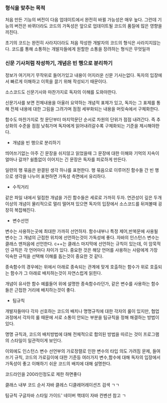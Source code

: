 ### 형식을 맞추는 목적

처음 만든 기능의 버전이 다음 업데이트에서 완전히 바뀔 가능성은 매우 높다.
그런데 기능의 버전은 바뀌더라도 코드의 가독성은 앞으로 업데이트될 코드의 품질에 많은 영향을 끼친다.

초기의 코드는 완전히 사라지더라도 처음 작성한 개발자의 코드의 형식은 사라지지않는다.
코드를 통해 소통하는 개발자들에게 원할한 소통을 장려하는 형식은 무엇일까

### 신문 기사처럼 작성하기, 개념은 빈 행으로 분리하기

정보가 여기저기 무작위로 들어가있고 내용이 어지러운 신문 기사는없다.
독자의 입장에서 빠르게 이해하고 이목을 끌기 위해 작성되기 때문이다.

소스코드도 신문기사와 마찬가지로 독자의 이해를 도와야한다.

신문기사를 보면 전체내용을 아울러 요약하는 개념적 표제가 있고, 독자는 그 표제를 통해
전체 내용에 대한 그림을 그려가며 점점 세부화되는 내용을 머릿속에서 구체화한다.

함수도 마찬가지로 첫 문단부터 마지막문단 순서로 차원의 단위가 점점 내려간다.
즉 추상화의 수준을 점점 낮춰가며 독자에게 읽어내려갈수록 구체화되는 기준을 제시해야한다.

- 개념을 빈 행으로 분리하기

띄어쓰기없는 아주 긴 문장을 쉬지않고 읽었을때 그 문장에 대한 이해와 기억의 지속이 얼마나 갈까?
쉴틈없이 이어지는 긴 문장은 독자를 피로하게 만든다.

일련의 행 묶음은 완결된 생각 하나를 표현한다. 행 묶음으로 이루어진 함수들 간 빈 행으로 생각을 나누어 표현하면
가독성 측면에서 유리하다.

- 수직거리

같은 파일 내에서 밀접한 개념을 가진 함수들은 세로로 가까히 두자. 
연관성이 깊은 두개 이상의 개념이 물리적으로 멀리 떨어져 있으면 독자의 입장에서 소스코드를 뒤져볼때 굉장히 복잡해진다.


- 변수선언

변수는 사용하는곳에 최대한 가까히 선언하자.
함수내부나 특정 제어,반복문에 사용될 변수는 그 개념의 근접한 위치에 선언하는것이 가독성에 좋다.
자바의 인스턴스 변수는 클래스 맨처음에 선언한다. c++는 클래스 마지막에 선언하는 규칙이 있는데,
이 암묵적인 규칙은 각 언어마다 차이가 있다. 중요한 것은 해당 언어를 사용하는 사람에게 가장 익숙한 규칙을 선택해
이해를 돕는것이 중요한 것 같다.

종속함수의 경우에는 위에서 아래로 종속되는 관계에 맞게 호출하는 함수가 위로 호출되는 함수가 그 아래로 배치하는것이
자연스럽게 읽힌다.

개념이 유사한 함수 예를들어 위에 설명한 종속함수라던가, 같은 변수를 사용하는 함수들은
근접한 거리에 배치하는것이 좋다.

- 팀규칙

개발자들마다 각자 선호하는 코드의 배치나 명명규칙에 대한 각자의 룰이 있지만,
협업 과정에서 각자의 룰 때문에 서로 소통이 안되는 부분을 팀규칙을 정해 해결하는 방법이 있다.

명명 규칙과, 코드의 배치방법에 대해 전체적으로 합의된 방법을 따르는 것이 프로그램의 스타일이 일관적이게 보인다.

이외에도 인스턴스 변수 선언부의 가로정렬로 인한 변수의 타입 의도 가려짐 문제, 들여쓰기 규칙,
코드의 가로길이에 대한 기준등 여러가지 변수,함수에 대해 독자의 입장에서 가독성이 좋고 이해하기 쉬운
코드의 배치에 대해 설명한다.



코드라인을 200라인정도로 제한 하면좋다

클래스 내부 코드 순서 자바 클레스 디클레어레이션즈 검색 ㄱㄱ

팀규칙
구글자바 스타일 가이드'
네이버 핵데이 자바 컨벤션 참고 ㄱ